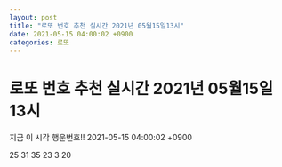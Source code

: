 ```yaml
---
layout: post
title: "로또 번호 추천 실시간 2021년 05월15일13시"
date: 2021-05-15 04:00:02 +0900
categories: 로또
---
```


# 로또 번호 추천 실시간 2021년 05월15일13시

지금 이 시각 행운번호!! 2021-05-15 04:00:02 +0900

 25  31  35  23  3  20 

